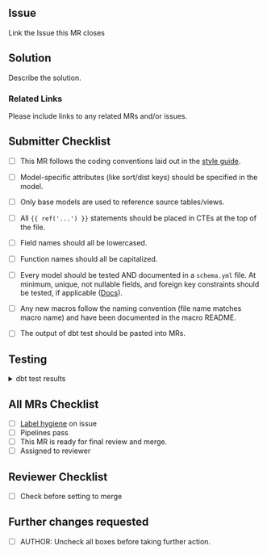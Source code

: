 ## Issue

Link the Issue this MR closes

## Solution

Describe the solution.

### Related Links

Please include links to any related MRs and/or issues.

## Submitter Checklist

- [ ] This MR follows the coding conventions laid out in the [style guide](https://gitlab.com/meltano/meltano#dbt-coding-conventions).
- [ ] Model-specific attributes (like sort/dist keys) should be specified in the model.
- [ ] Only base models are used to reference source tables/views.
- [ ] All `{{ ref('...') }}` statements should be placed in CTEs at the top of the file.
- [ ] Field names should all be lowercased.
- [ ] Function names should all be capitalized.
- [ ] Every model should be tested AND documented in a `schema.yml` file. At minimum, unique, not nullable fields, and foreign key constraints should be tested, if applicable ([Docs](https://docs.getdbt.com/docs/testing-and-documentation)).
- [ ] Any new macros follow the naming convention (file name matches macro name) and have been documented in the macro README.
- [ ] The output of dbt test should be pasted into MRs.


## Testing

<details>
<summary> dbt test results </summary>

<pre><code>

Paste the results of dbt test here, including the command.

</code></pre>
</details>

## All MRs Checklist
* [ ]  [Label hygiene](https://about.gitlab.com/handbook/business-ops/data-team/#issue-labeling) on issue
* [ ]  Pipelines pass
* [ ]  This MR is ready for final review and merge.
* [ ]  Assigned to reviewer

## Reviewer Checklist
* [ ]  Check before setting to merge

## Further changes requested
* [ ]  AUTHOR: Uncheck all boxes before taking further action. 

